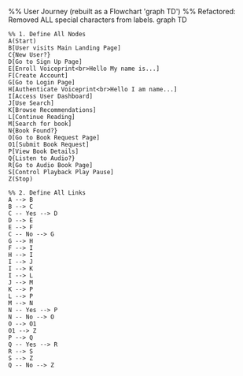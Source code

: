 
%% User Journey (rebuilt as a Flowchart 'graph TD')
%% Refactored: Removed ALL special characters from labels.
graph TD
    
    %% 1. Define All Nodes
    A(Start)
    B[User visits Main Landing Page]
    C{New User?}
    D[Go to Sign Up Page]
    E[Enroll Voiceprint<br>Hello My name is...]
    F[Create Account]
    G[Go to Login Page]
    H[Authenticate Voiceprint<br>Hello I am name...]
    I[Access User Dashboard]
    J[Use Search]
    K[Browse Recommendations]
    L[Continue Reading]
    M[Search for book]
    N{Book Found?}
    O[Go to Book Request Page]
    O1[Submit Book Request]
    P[View Book Details]
    Q{Listen to Audio?}
    R[Go to Audio Book Page]
    S[Control Playback Play Pause]
    Z(Stop)

    %% 2. Define All Links
    A --> B
    B --> C
    C -- Yes --> D
    D --> E
    E --> F
    C -- No --> G
    G --> H
    F --> I
    H --> I
    I --> J
    I --> K
    I --> L
    J --> M
    K --> P
    L --> P
    M --> N
    N -- Yes --> P
    N -- No --> O
    O --> O1
    O1 --> Z
    P --> Q
    Q -- Yes --> R
    R --> S
    S --> Z
    Q -- No --> Z
